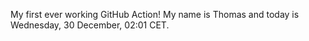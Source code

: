 My first ever working GitHub Action!
My name is Thomas and today is Wednesday, 30 December, 02:01 CET. 
